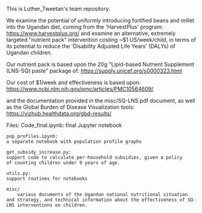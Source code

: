 This is Luther_Tweetan's team repository.

We examine the potential of uniformly introducing fortified beans and millet into the Ugandan diet, coming from the 'HarvestPlus' program:
https://www.harvestplus.org/
and examine an alternative, extremely targeted "nutrient pack" intervention costing ~$1 US/week/child, in terms of its potential to reduce the 'Disability Adjusted Life Years' (DALYs) of Ugandan children.

Our nutrient pack is based upon the 20g "Lipid-based Nutrient Supplement (LNS-SQ) paste" package of:
https://supply.unicef.org/s0000323.html

Our cost of $1/week and effectiveness is based upon:
https://www.ncbi.nlm.nih.gov/pmc/articles/PMC10564609/

and the documentation provided in the misc/SQ-LNS.pdf document, as well as the Global Burden of Disease Visualization tools:
https://vizhub.healthdata.org/gbd-results/


Files:
    Code_final.ipynb: 
	final Jupyter notebook

    pop_profiles.ipynb: 
	a separate notebook with population profile graphs

    get_subsidy_increase.py: 
	support code to calculate per-household subsidies, given a policy
	of counting children under 9 years of age. 

    utils.py:
	support routines for notebooks

	misc/ 
		various documents of the Ugandan national nutritional situation and strategy, and technical information about the effectiveness of SQ-LNS interventions on children.
	
